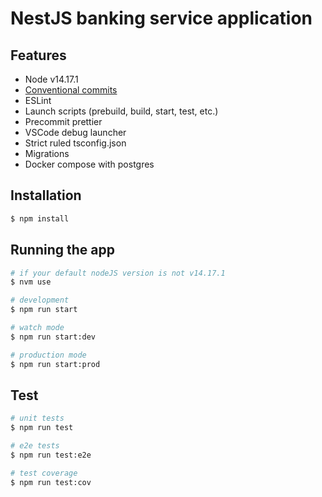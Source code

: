 # NestJS banking service application

## Features

-   Node v14.17.1
-   [Conventional commits](https://www.conventionalcommits.org/en/v1.0.0-beta.3/)
-   ESLint
-   Launch scripts (prebuild, build, start, test, etc.)
-   Precommit prettier
-   VSCode debug launcher
-   Strict ruled tsconfig.json
-   Migrations
-   Docker compose with postgres

## Installation

```bash
$ npm install
```

## Running the app

```bash
# if your default nodeJS version is not v14.17.1
$ nvm use

# development
$ npm run start

# watch mode
$ npm run start:dev

# production mode
$ npm run start:prod
```

## Test

```bash
# unit tests
$ npm run test

# e2e tests
$ npm run test:e2e

# test coverage
$ npm run test:cov
```
